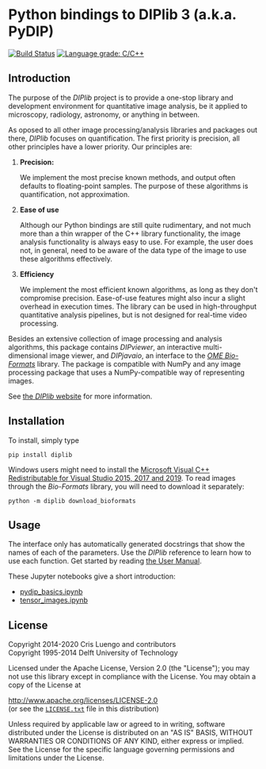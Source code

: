 # Python bindings to DIPlib 3 (a.k.a. PyDIP)

[//]: # (DIPlib 3.0)

[//]: # ([c]2020, Cris Luengo.)

[//]: # (Licensed under the Apache License, Version 2.0 [the "License"];)
[//]: # (you may not use this file except in compliance with the License.)
[//]: # (You may obtain a copy of the License at)
[//]: # ()
[//]: # (   http://www.apache.org/licenses/LICENSE-2.0)
[//]: # ()
[//]: # (Unless required by applicable law or agreed to in writing, software)
[//]: # (distributed under the License is distributed on an "AS IS" BASIS,)
[//]: # (WITHOUT WARRANTIES OR CONDITIONS OF ANY KIND, either express or implied.)
[//]: # (See the License for the specific language governing permissions and)
[//]: # (limitations under the License.)

[![Build Status](https://travis-ci.org/DIPlib/diplib.svg?branch=master)](https://travis-ci.org/DIPlib/diplib)
[![Language grade: C/C++](https://img.shields.io/lgtm/grade/cpp/g/DIPlib/diplib.svg?logo=lgtm&logoWidth=18)](https://lgtm.com/projects/g/DIPlib/diplib/context:cpp)

## Introduction

The purpose of the *DIPlib* project is to provide a one-stop library and
development environment for quantitative image analysis, be it applied
to microscopy, radiology, astronomy, or anything in between.

As oposed to all other image processing/analysis libraries and packages out
there, *DIPlib* focuses on quantification. The first priority is precision,
all other principles have a lower priority. Our principles are:

1. **Precision:**

   We implement the most precise known methods, and output often defaults to
   floating-point samples. The purpose of these algorithms is quantification,
   not approximation.

2. **Ease of use**

   Although our Python bindings are still quite rudimentary, and not much more
   than a thin wrapper of the C++ library functionality, the image analysis
   functionality is always easy to use. For example, the user does not, in
   general, need to be aware of the data type of the image to use these
   algorithms effectively.

3. **Efficiency**

   We implement the most efficient known algorithms, as long as they don't
   compromise precision. Ease-of-use features might also incur a slight overhead
   in execution times. The library can be used in high-throughput quantitative analysis
   pipelines, but is not designed for real-time video processing.

Besides an extensive collection of image processing and analysis algorithms,
this package contains *DIPviewer*, an interactive multi-dimensional image viewer,
and *DIPjavaio*, an interface to the
[*OME Bio-Formats*](https://www.openmicroscopy.org/bio-formats/) library.
The package is compatible with NumPy and any image processing package that uses
a NumPy-compatible way of representing images.

See [the *DIPlib* website](https://diplib.github.io/) for more information.

## Installation

To install, simply type

    pip install diplib

Windows users might need to install the [Microsoft Visual C++ Redistributable for Visual Studio 2015, 2017 and 2019](https://support.microsoft.com/en-us/help/2977003/the-latest-supported-visual-c-downloads). To read images through the *Bio-Formats* library, you will need to download it
separately:

    python -m diplib download_bioformats

## Usage

The interface only has automatically generated docstrings that show the names
of each of the parameters. Use the *DIPlib* reference to learn how to use each
function. Get started by reading [the User Manual](https://diplib.github.io/diplib-docs/pydip_user_manual.html).

These Jupyter notebooks give a short introduction:

- [pydip_basics.ipynb](https://github.com/DIPlib/diplib/blob/master/examples/python/pydip_basics.ipynb)
- [tensor_images.ipynb](https://github.com/DIPlib/diplib/blob/master/examples/python/tensor_images.ipynb)

## License

Copyright 2014-2020 Cris Luengo and contributors  
Copyright 1995-2014 Delft University of Technology

Licensed under the Apache License, Version 2.0 (the "License");
you may not use this library except in compliance with the License.
You may obtain a copy of the License at

   http://www.apache.org/licenses/LICENSE-2.0  
   (or see the [`LICENSE.txt`](LICENSE.txt) file in this distribution)

Unless required by applicable law or agreed to in writing, software
distributed under the License is distributed on an "AS IS" BASIS,
WITHOUT WARRANTIES OR CONDITIONS OF ANY KIND, either express or implied.
See the License for the specific language governing permissions and
limitations under the License.

